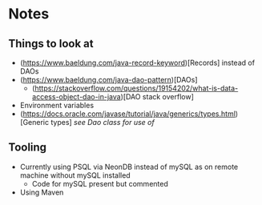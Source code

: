 # Notes

## Things to look at
* (https://www.baeldung.com/java-record-keyword)[Records] instead of DAOs
* (https://www.baeldung.com/java-dao-pattern)[DAOs]
    * (https://stackoverflow.com/questions/19154202/what-is-data-access-object-dao-in-java)[DAO stack overflow]
* Environment variables
* (https://docs.oracle.com/javase/tutorial/java/generics/types.html)[Generic types] *see Dao class for use of <T>*



## Tooling
* Currently using PSQL via NeonDB instead of mySQL as on remote machine without mySQL installed
    * Code for mySQL present but commented
* Using Maven
